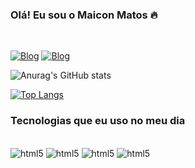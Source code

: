 ### Olá! Eu sou o Maicon Matos 🔥
<br/>

[![Blog](https://img.shields.io/badge/LinkedIn-0077B5?style=for-the-badge&logo=linkedin&logoColor=white
)](https://www.linkedin.com/in/michael-matos-dos-reis-24b49b213/)
[![Blog](https://img.shields.io/badge/Instagram-E4405F?style=for-the-badge&logo=instagram&logoColor=white)](https://www.instagram.com/grmaico/)

![Anurag's GitHub stats](https://github-readme-stats.vercel.app/api?username=Grmaico&show_icons=true&theme=radical)

[![Top Langs](https://github-readme-stats.vercel.app/api/top-langs/?username=Grmaico)](https://github.com/anuraghazra/github-readme-stats)


### Tecnologias que eu uso no meu dia

<div style="display: inline_block"><br/>
    <img alig="center" alt="html5" src="https://img.shields.io/badge/HTML5-E34F26?style=for-the-badge&logo=html5&logoColor=white"/>
    <img alig="center" alt="html5" src="https://img.shields.io/badge/CSS3-1572B6?style=for-the-badge&logo=css3&logoColor=white"/>
    <img alig="center" alt="html5" src="https://img.shields.io/badge/JavaScript-323330?style=for-the-badge&logo=javascript&logoColor=F7DF1E"/>
    <img alig="center" alt="html5" src="https://img.shields.io/badge/React_Native-20232A?style=for-the-badge&logo=react&logoColor=61DAFB"/>
<div>


